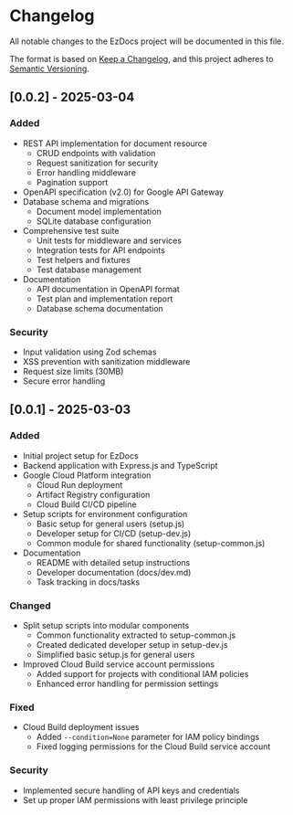 # Changelog

All notable changes to the EzDocs project will be documented in this file.

The format is based on [Keep a Changelog](https://keepachangelog.com/en/1.0.0/),
and this project adheres to [Semantic Versioning](https://semver.org/spec/v2.0.0.html).

## [0.0.2] - 2025-03-04

### Added
- REST API implementation for document resource
  - CRUD endpoints with validation
  - Request sanitization for security
  - Error handling middleware
  - Pagination support
- OpenAPI specification (v2.0) for Google API Gateway
- Database schema and migrations
  - Document model implementation
  - SQLite database configuration
- Comprehensive test suite
  - Unit tests for middleware and services
  - Integration tests for API endpoints
  - Test helpers and fixtures
  - Test database management
- Documentation
  - API documentation in OpenAPI format
  - Test plan and implementation report
  - Database schema documentation

### Security
- Input validation using Zod schemas
- XSS prevention with sanitization middleware
- Request size limits (30MB)
- Secure error handling

## [0.0.1] - 2025-03-03

### Added
- Initial project setup for EzDocs
- Backend application with Express.js and TypeScript
- Google Cloud Platform integration
  - Cloud Run deployment
  - Artifact Registry configuration
  - Cloud Build CI/CD pipeline
- Setup scripts for environment configuration
  - Basic setup for general users (setup.js)
  - Developer setup for CI/CD (setup-dev.js)
  - Common module for shared functionality (setup-common.js)
- Documentation
  - README with detailed setup instructions
  - Developer documentation (docs/dev.md)
  - Task tracking in docs/tasks

### Changed
- Split setup scripts into modular components
  - Common functionality extracted to setup-common.js
  - Created dedicated developer setup in setup-dev.js
  - Simplified basic setup.js for general users
- Improved Cloud Build service account permissions
  - Added support for projects with conditional IAM policies
  - Enhanced error handling for permission settings

### Fixed
- Cloud Build deployment issues
  - Added `--condition=None` parameter for IAM policy bindings
  - Fixed logging permissions for the Cloud Build service account

### Security
- Implemented secure handling of API keys and credentials
- Set up proper IAM permissions with least privilege principle 